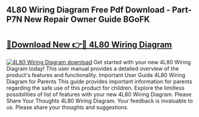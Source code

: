 ## 4L80 Wiring Diagram Free Pdf Download - Part-P7N New Repair Owner Guide BGoFK

# <h2><a href="http://dfh68f.blite.top/?on=4L80+Wiring+Diagram">🔗Download New 👉🔴 4L80 Wiring Diagram</a></h2>

[![4L80 Wiring Diagram download](https://i.imgur.com/lujVjoI.png)](http://dfh68f.blite.top/?on=4L80+Wiring+Diagram)
Get started with your new 4L80 Wiring Diagram today! This user manual provides a detailed overview of the product's features and functionality. Important User Guide 4L80 Wiring Diagram for Parents This guide provides important information for parents regarding the safe use of this product for children. Explore the limitless possibilities of list of features with your new 4L80 Wiring Diagram. Please Share Your Thoughts 4L80 Wiring Diagram. Your feedback is invaluable to us. Please share your thoughts and suggestions.
